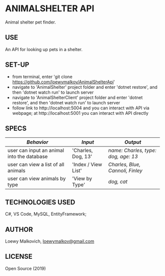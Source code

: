 # ANIMALSHELTER API

Animal shelter pet finder. 

## USE

An API for looking up pets in a shelter. 

## SET-UP

- from terminal, enter 'git clone https://github.com/loewymalkov/AnimalShelterApi'
- navigate to 'AnimalShelter' project folder and enter 'dotnet restore', and then 'dotnet watch run' to launch server
- navigate to 'AnimalShelterClient' project folder and enter 'dotnet restore', and then 'dotnet watch run' to launch server
- follow link to http://localhost:5004 and you can interact with API via webpage; at http://localhost:5001 you can interact with API directly 

## SPECS

| _Behavior_ | _Input_ | _Output_ |
|-|-|-|
| user can input an animal into the database | 'Charles, Dog, 13' | _name: Charles, type: dog, age: 13_|
| user can view a list of all animals | 'Index / View List' | _Charles, Blue, Cannoli, Finley_ |
| user can view animals by type | 'View by Type' | _dog, cat_ |

## TECHNOLOGIES USED

C#, VS Code, MySQL, EntityFramework;

## AUTHOR

Loewy Malkovich, loewymalkov@gmail.com

## LICENSE

Open Source (2019)

